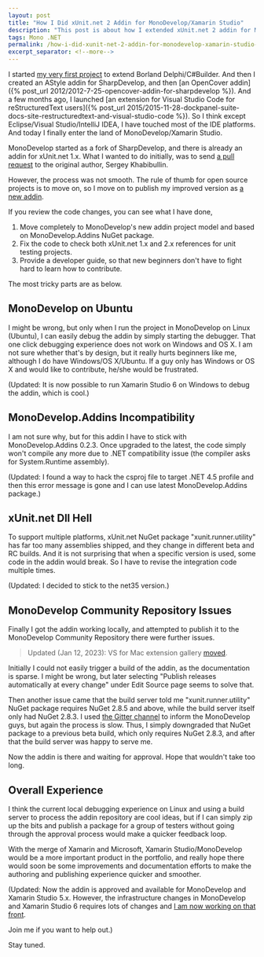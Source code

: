 ```yaml
---
layout: post
title: "How I Did xUnit.net 2 Addin for MonoDevelop/Xamarin Studio"
description: "This post is about how I extended xUnit.net 2 addin for MonoDevelop/Xamarin Studio."
tags: Mono .NET
permalink: /how-i-did-xunit-net-2-addin-for-monodevelop-xamarin-studio-c61029051407
excerpt_separator: <!--more-->
---
```


I started [my very first project](https://github.com/lextudio/codebeautifiercollection) to extend Borland Delphi/C#Builder. And then I created an AStyle addin for SharpDevelop, and then [an OpenCover addin]({% post_url 2012/2012-7-25-opencover-addin-for-sharpdevelop %}). And a few months ago, I launched [an extension for Visual Studio Code for reStructuredText users]({% post_url 2015/2015-11-28-dockpanel-suite-docs-site-restructuredtext-and-visual-studio-code %}). So I think except Eclipse/Visual Studio/IntelliJ IDEA, I have touched most of the IDE platforms. And today I finally enter the land of MonoDevelop/Xamarin Studio.

<!--more-->

MonoDevelop started as a fork of SharpDevelop, and there is already an addin for xUnit.net 1.x. What I wanted to do initially, was to send [a pull request](https://github.com/xunit/xamarinstudio.xunit/pull/10) to the original author, Sergey Khabibullin.

However, the process was not smooth. The rule of thumb for open source projects is to move on, so I move on to publish my improved version as [a new addin](https://github.com/lextm/xamarinstudio.xunit).

If you review the code changes, you can see what I have done,

1. Move completely to MonoDevelop's new addin project model and based on MonoDevelop.Addins NuGet package.
1. Fix the code to check both xUnit.net 1.x and 2.x references for unit testing projects.
1. Provide a developer guide, so that new beginners don't have to fight hard to learn how to contribute.

The most tricky parts are as below.

## MonoDevelop on Ubuntu

I might be wrong, but only when I run the project in MonoDevelop on Linux (Ubuntu), I can easily debug the addin by simply starting the debugger. That one click debugging experience does not work on Windows and OS X. I am not sure whether that's by design, but it really hurts beginners like me, although I do have Windows/OS X/Ubuntu. If a guy only has Windows or OS X and would like to contribute, he/she would be frustrated.

(Updated: It is now possible to run Xamarin Studio 6 on Windows to debug the addin, which is cool.)

## MonoDevelop.Addins Incompatibility

I am not sure why, but for this addin I have to stick with MonoDevelop.Addins 0.2.3. Once upgraded to the latest, the code simply won't compile any more due to .NET compatibility issue (the compiler asks for System.Runtime assembly).

(Updated: I found a way to hack the csproj file to target .NET 4.5 profile and then this error message is gone and I can use latest MonoDevelop.Addins package.)

## xUnit.net Dll Hell

To support multiple platforms, xUnit.net NuGet package "xunit.runner.utility" has far too many assemblies shipped, and they change in different beta and RC builds. And it is not surprising that when a specific version is used, some code in the addin would break. So I have to revise the integration code multiple times.

(Updated: I decided to stick to the net35 version.)

## MonoDevelop Community Repository Issues

Finally I got the addin working locally, and attempted to publish it to the MonoDevelop Community Repository there were further issues.

> Updated (Jan 12, 2023): VS for Mac extension gallery [moved](https://learn.microsoft.com/previous-versions/visualstudio/mac/migrate-extensions?view=vsmac-2019).

Initially I could not easily trigger a build of the addin, as the documentation is sparse. I might be wrong, but later selecting "Publish releases automatically at every change" under Edit Source page seems to solve that.

Then another issue came that the build server told me "xunit.runner.utility" NuGet package requires NuGet 2.8.5 and above, while the build server itself only had NuGet 2.8.3. I used [the Gitter channel](https://gitter.im/mono/monodevelop) to inform the MonoDevelop guys, but again the process is slow. Thus, I simply downgraded that NuGet package to a previous beta build, which only requires NuGet 2.8.3, and after that the build server was happy to serve me.

Now the addin is there and waiting for approval. Hope that wouldn't take too long.

## Overall Experience

I think the current local debugging experience on Linux and using a build server to process the addin repository are cool ideas, but if I can simply zip up the bits and publish a package for a group of testers without going through the approval process would make a quicker feedback loop.

With the merge of Xamarin and Microsoft, Xamarin Studio/MonoDevelop would be a more important product in the portfolio, and really hope there would soon be some improvements and documentation efforts to make the authoring and publishing experience quicker and smoother.

(Updated: Now the addin is approved and available for MonoDevelop and Xamarin Studio 5.x. However, the infrastructure changes in MonoDevelop and Xamarin Studio 6 requires lots of changes and [I am now working on that front](https://github.com/lextm/xamarinstudio.xunit/issues/1).

Join me if you want to help out.)

Stay tuned.
